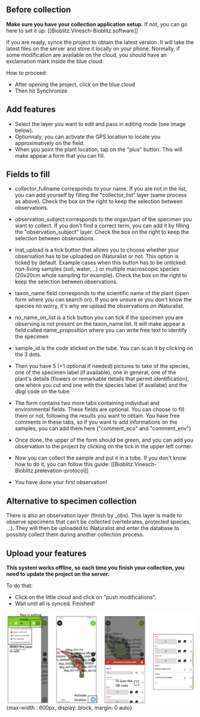 
## Before collection

**Make sure you have your collection application setup.** If not, you can go here to set it up: [[Bioblitz.Vinesch-Bioblitz.software]]

If you are ready, synce the project to obtain the latest version. It will take the latest files on the server and store it locally on your phone. Normally, if some modification are available on the cloud, you should have an exclamation mark inside the blue cloud.

How to proceed:
- After opening the project, click on the blue cloud
- Then hit Synchronize

## Add features
- Select the layer you want to edit and pass in editing mode (see image below).
- Optionnaly, you can activate the GPS location to locate you approximatively on the field.
- When you point the plant location, tap on the "plus" button. This will make appear a form that you can fill.

## Fields to fill
- collector_fullname corresponds to your name. If you are not in the list, you can add yourself by filling the "collector_list" layer (same process as above). Check the box on the right to keep the selection between observations.

- observation_subject corresponds to the organ/part of the specimen you want to collect. If you don't find a correct term, you can add it by filling the "observation_subject" layer. Check the box on the right to keep the selection between observations.

- inat_upload is a tick button that allows you to choose whether your observation has to be uploaded on iNaturalist or not. This option is ticked by default. Example cases when this button has to be unticked: non-living samples (soil, water, ..) or multiple macroscopic species (20x20cm whole sampling for example). Check the box on the right to keep the selection between observations.

- taxon_name field corresponds to the scientific name of the plant (open form where you can search on). If you are unsure or you don't know the species no worry, it's why we upload the observations on iNaturalist.

- no_name_on_list is a tick button you can tick if the specimen you are observing is not present on the taxon_name list. It will make appear a field called name_proposition where you can write free text to identify the specimen

- sample_id is the code sticked on the tube. You can scan it by clicking on the 3 dots.

- Then you have 5 (+1 optional if needed) pictures to take of the species, one of the specimen label (if available), one in general, one of the plant's details (flowers or remarkable details that permit identification), one where you cut and one with the species label (if availabe) and the dbgi code on the tube.

- The form contains two more tabs containing individual and environmental fields. These fields are optional. You can choose to fill them or not, following the results you want to obtain. You have free comments in these tabs, so if you want to add informations on the samples, you can add them here ("comment_eco" and "comment_env")

- Once done, the upper of the form should be green, and you can add you observation to the project by clicking on the tick in the upper left corner.

- Now you can collect the sample and put it in a tube. If you don't know how to do it, you can follow this guide: [[Bioblitz.Vinesch-Bioblitz.prelevation-protocol]]

- You have done your first observation!

## Alternative to specimen collection

There is also an observation layer (finish by _obs). This layer is made to observe specimens that can't be collected (vertebrates, protected species, ...). They will then be uploaded to iNaturalist and enter the database to possibly collect them during another collection process.

## Upload your features
**This system works offline, so each time you finish your collection, you need to update the project on the server.**

To do that: 
- Click on the little cloud and click on "push modifications". 
- Wait until all is synced. Finished!

![QField interface](assets/images/QField_settings.png){max-width : 600px, display: block, margin: 0 auto}